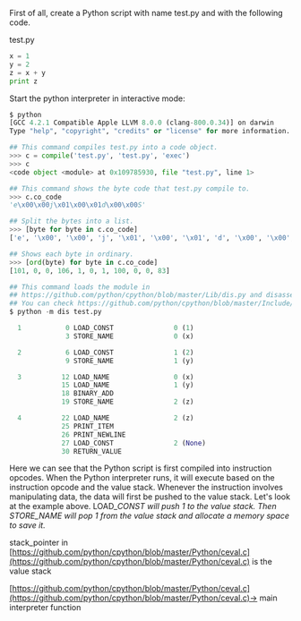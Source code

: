 

First of all, create a Python script with name test.py and with the following code.

test.py

```py
x = 1
y = 2
z = x + y
print z
```

Start the python interpreter in interactive mode:

```py
$ python  
[GCC 4.2.1 Compatible Apple LLVM 8.0.0 (clang-800.0.34)] on darwin
Type "help", "copyright", "credits" or "license" for more information.
```

```py
## This command compiles test.py into a code object.
>>> c = compile('test.py', 'test.py', 'exec')
>>> c
<code object <module> at 0x109785930, file "test.py", line 1>
```

```py
## This command shows the byte code that test.py compile to.
>>> c.co_code
'e\x00\x00j\x01\x00\x01d\x00\x00S'
```

```py
## Split the bytes into a list.
>>> [byte for byte in c.co_code]
['e', '\x00', '\x00', 'j', '\x01', '\x00', '\x01', 'd', '\x00', '\x00', 'S']
```

```py
## Shows each byte in ordinary.
>>> [ord(byte) for byte in c.co_code]
[101, 0, 0, 106, 1, 0, 1, 100, 0, 0, 83]
```

```py
## This command loads the module in 
## https://github.com/python/cpython/blob/master/Lib/dis.py and disassemble test.py
## You can check https://github.com/python/cpython/blob/master/Include/opcode.h to see all the instruction opcodes.
$ python -m dis test.py

  1           0 LOAD_CONST               0 (1)
              3 STORE_NAME               0 (x)

  2           6 LOAD_CONST               1 (2)
              9 STORE_NAME               1 (y)

  3          12 LOAD_NAME                0 (x)
             15 LOAD_NAME                1 (y)
             18 BINARY_ADD
             19 STORE_NAME               2 (z)

  4          22 LOAD_NAME                2 (z)
             25 PRINT_ITEM
             26 PRINT_NEWLINE
             27 LOAD_CONST               2 (None)
             30 RETURN_VALUE
```

Here we can see that the Python script is first compiled into instruction opcodes. When the Python interpreter runs, it will execute based on the instruction opcode and the value stack. Whenever the instruction involves manipulating data, the data will first be pushed to the value stack. Let's look at the example above. LOAD\__CONST will push 1 to the value stack. Then STORE\_NAME will pop 1 from the value stack and allocate a memory space to save it._

stack\_pointer in [https://github.com/python/cpython/blob/master/Python/ceval.c](https://github.com/python/cpython/blob/master/Python/ceval.c) is the value stack

[https://github.com/python/cpython/blob/master/Python/ceval.c](https://github.com/python/cpython/blob/master/Python/ceval.c)-&gt; main interpreter function

  



